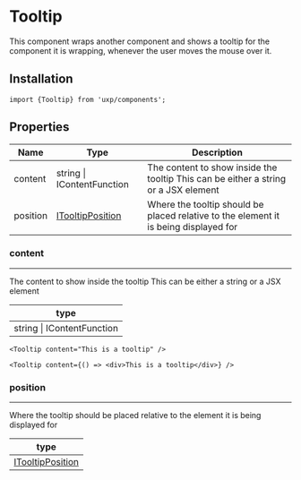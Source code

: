 # Tooltip



This component wraps another component and shows a tooltip for the component it is wrapping, whenever the user moves the mouse over it.



## Installation



```tsx
import {Tooltip} from 'uxp/components';
```

## Properties

|Name|Type|Description|
|-|-|-|
|content|string \| IContentFunction|The content to show inside the tooltip This can be either a string or a JSX element |
|position|[ITooltipPosition](types/ITooltipPosition)|Where the tooltip should be placed relative to the element it is being displayed for <Tooltip position="left" content="There are many like it but this one's mine" /> |
### content



---



The content to show inside the tooltip
This can be either a string or a JSX element


|type|
|-|
|string \| IContentFunction|


```tsx
<Tooltip content="This is a tooltip" />
```



```tsx
<Tooltip content={() => <div>This is a tooltip</div>} />
```

### position



---



Where the tooltip should be placed relative to the element it is being displayed for
<Tooltip position="left" content="There are many like it but this one's mine" />


|type|
|-|
|[ITooltipPosition](types/ITooltipPosition)|

